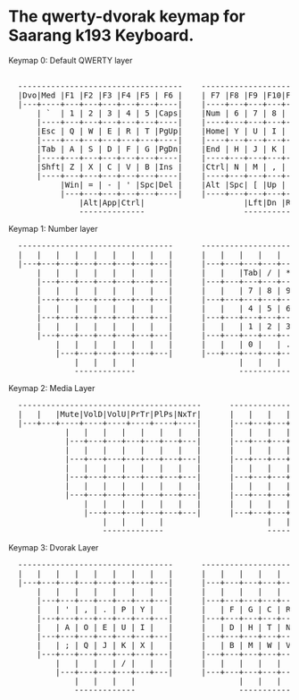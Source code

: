 # The qwerty-dvorak keymap for Saarang k193 Keyboard.

 Keymap 0: Default QWERTY layer
<pre> 
  -----------------------------------    ------------------------------------
  |Dvo|Med |F1 |F2 |F3 |F4 |F5 | F6 |    | F7 |F8 |F9 |F10|F11|F12|PrSc|Paus|
  |---+----+---+---+---+---+---+----|    |----+---+---+---+---+---+----+----|    ------------------
      | `  | 1 | 2 | 3 | 4 | 5 |Caps|    |Num | 6 | 7 | 8 | 9 | 0 | \  |         |Tab| / | * |Bspc|
      |----+---+---+---+---+---+----|    |----+---+---+---+---+---+----|         |---+---+---+---|
      |Esc | Q | W | E | R | T |PgUp|    |Home| Y | U | I | O | P |Bspc|         | 7 | 8 | 9 | - |
      |----+---+---+---+---+---+----|    |----+---+---+---+---+---+----|         |---+---+---+---|
      |Tab | A | S | D | F | G |PgDn|    |End | H | J | K | L | ; |Ent |         | 4 | 5 | 6 | + |
      |----+---+---+---+---+---+----|    |----+---+---+---+---+---|----|         |---+---+---+---|
      |Shft| Z | X | C | V | B |Ins |    |Ctrl| N | M | , | . | / |Shft|         | 1 | 2 | 3 |Ent|
      |----+---+---+---+---+---+----|    |----+---+---+---+---+---+----|         |---+---+---+---|
           |Win| = | - | ' |Spc|Del |    |Alt |Spc| [ |Up | ] |Win|              | 0 | , | . |
           |---+---+---+---+---+----|    |----+---+---+---+---+---|              -------------
               |Alt|App|Ctrl|                     |Lft|Dn |Rt |
               --------------                     -------------
</pre>

 Keymap 1: Number layer
<pre>
  ---------------------------------      ---------------------------------
  |   |   |   |   |   |   |   |   |      |   |   |   |   |   |   |   |   |
  |---+---+---+---+---+---+---+---|      |---+---+---+---+---+---+---+---|      -----------------
      |   |   |   |   |   |   |   |      |   |   |Tab| / | * |   |   |          |   |   |   |   |
      |---+---+---+---+---+---+---|      |---+---+---+---+---+---+---|          |---+---+---+---|
      |   |   |   |   |   |   |   |      |   |   | 7 | 8 | 9 | - |   |          |   |   |   |   |
      |---+---+---+---+---+---+---|      |---+---+---+---+---+---+---|          |---+---+---+---|
      |   |   |   |   |   |   |   |      |   |   | 4 | 5 | 6 | + |   |          |   |   |   |   |
      |---+---+---+---+---+---+---|      |---+---+---+---+---+---+---|          |---+---+---+---|
      |   |   |   |   |   |   |   |      |   |   | 1 | 2 | 3 | , |   |          |   |   |   |   |
      |---+---+---+---+---+---+---|      |---+---+---+---+---+---+---|          |---+---+---+---|
          |   |   |   |   |   |   |      |   |   | 0 |   | . |   |              |   |   |   |
          |---+---+---+---+---+---|      |---+---+---+---+---+---|              -------------
              |   |   |   |                      |   |   |   |
              -------------                      -------------
</pre>

 Keymap 2: Media Layer
<pre>
  ---------------------------------------      ---------------------------------
  |   |   |Mute|VolD|VolU|PrTr|PlPs|NxTr|      |   |   |   |   |   |   |   |   |
  |---+---+----+----+----+----+----+----|      |---+---+---+---+---+---+---+---|      -----------------
            |   |   |   |   |   |   |   |      |   |   |   |   |   |   |   |          |   |   |   |   |
            |---+---+---+---+---+---+---|      |---+---+---+---+---+---+---|          |---+---+---+---|
            |   |   |   |   |   |   |   |      |   |   |   |   |   |   |   |          |   |   |   |   |
            |---+---+---+---+---+---+---|      |---+---+---+---+---+---+---|          |---+---+---+---|
            |   |   |   |   |   |   |   |      |   |   |   |   |   |   |   |          |   |   |   |   |
            |---+---+---+---+---+---+---|      |---+---+---+---+---+---+---|          |---+---+---+---|
            |   |   |   |   |   |   |   |      |   |   |   |   |   |   |   |          |   |   |   |   |
            |---+---+---+---+---+---+---|      |---+---+---+---+---+---+---|          |---+---+---+---|
                |   |   |   |   |   |   |      |   |   |   |   |   |   |              |   |   |   |
                |---+---+---+---+---+---|      |---+---+---+---+---+---|              -------------
                    |   |   |   |                      |   |   |   |
                    -------------                      -------------
</pre>


 Keymap 3: Dvorak Layer
<pre>
  ---------------------------------      ---------------------------------
  |   |   |   |   |   |   |   |   |      |   |   |   |   |   |   |   |   |
  |---+---+---+---+---+---+---+---|      |---+---+---+---+---+---+---+---|     -----------------
      |   |   |   |   |   |   |   |      |   |   |   |   |   |   |   |         |   |   |   |   |
      |---+---+---+---+---+---+---|      |---+---+---+---+---+---+---|         |---+---+---+---|
      |   | ' | , | . | P | Y |   |      |   | F | G | C | R | L |   |         |   |   |   |   |
      |---+---+---+---+---+---+---|      |---+---+---+---+---+---+---|         |---+---+---+---|
      |   | A | O | E | U | I |   |      |   | D | H | T | N | S |   |         |   |   |   |   |
      |---+---+---+---+---+---+---|      |---+---+---+---+---+---+---|         |---+---+---+---|
      |   | ; | Q | J | K | X |   |      |   | B | M | W | V | Z |   |         |   |   |   |   |
      |---+---+---+---+---+---+---|      |---+---+---+---+---+---+---|         |---+---+---+---|
          |   |   |   | / |   |   |      |   |   |   |   |   |   |             |   |   |   |
          |---+---+---+---+---+---|      |---+---+---+---+---+---|             -------------
              |   |   |   |                      |   |   |   |
              -------------                      -------------
</pre>


